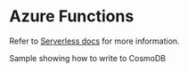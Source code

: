 # Azure Functions

Refer to [Serverless docs](https://serverless.com/framework/docs/providers/azure/guide/intro/) for more information.

Sample showing how to write to CosmoDB
